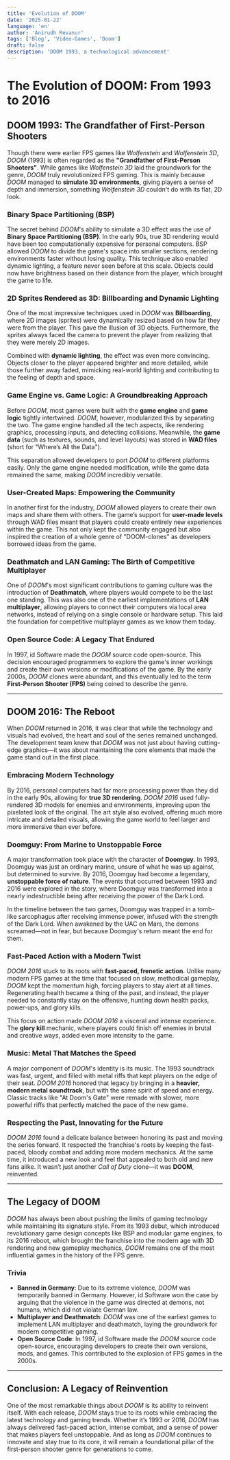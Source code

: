 ```yaml
---
title: 'Evolution of DOOM'
date: '2025-01-22'
language: 'en'
author: 'Anirudh Revanur'
tags: ['Blog', 'Video-Games', 'Doom']
draft: false
description: 'DOOM 1993, a technological advancement'
---
```


# The Evolution of DOOM: From 1993 to 2016

## DOOM 1993: The Grandfather of First-Person Shooters

Though there were earlier FPS games like _Wolfenstein_ and _Wolfenstein 3D_, _DOOM_ (1993) is often regarded as the **"Grandfather of First-Person Shooters"**. While games like _Wolfenstein 3D_ laid the groundwork for the genre, _DOOM_ truly revolutionized FPS gaming. This is mainly because _DOOM_ managed to **simulate 3D environments**, giving players a sense of depth and immersion, something _Wolfenstein 3D_ couldn't do with its flat, 2D look.

### Binary Space Partitioning (BSP)

The secret behind _DOOM_'s ability to simulate a 3D effect was the use of **Binary Space Partitioning (BSP)**. In the early 90s, true 3D rendering would have been too computationally expensive for personal computers. BSP allowed _DOOM_ to divide the game's space into smaller sections, rendering environments faster without losing quality. This technique also enabled dynamic lighting, a feature never seen before at this scale. Objects could now have brightness based on their distance from the player, which brought the game to life.

### 2D Sprites Rendered as 3D: Billboarding and Dynamic Lighting

One of the most impressive techniques used in _DOOM_ was **Billboarding**, where 2D images (sprites) were dynamically resized based on how far they were from the player. This gave the illusion of 3D objects. Furthermore, the sprites always faced the camera to prevent the player from realizing that they were merely 2D images.

Combined with **dynamic lighting**, the effect was even more convincing. Objects closer to the player appeared brighter and more detailed, while those further away faded, mimicking real-world lighting and contributing to the feeling of depth and space.

### Game Engine vs. Game Logic: A Groundbreaking Approach

Before _DOOM_, most games were built with the **game engine** and **game logic** tightly intertwined. _DOOM_, however, modularized this by separating the two. The game engine handled all the tech aspects, like rendering graphics, processing inputs, and detecting collisions. Meanwhile, the **game data** (such as textures, sounds, and level layouts) was stored in **WAD files** (short for "Where’s All the Data").

This separation allowed developers to port _DOOM_ to different platforms easily. Only the game engine needed modification, while the game data remained the same, making _DOOM_ incredibly versatile.

### User-Created Maps: Empowering the Community

In another first for the industry, _DOOM_ allowed players to create their own maps and share them with others. The game’s support for **user-made levels** through WAD files meant that players could create entirely new experiences within the game. This not only kept the community engaged but also inspired the creation of a whole genre of "DOOM-clones" as developers borrowed ideas from the game.

### Deathmatch and LAN Gaming: The Birth of Competitive Multiplayer

One of _DOOM_'s most significant contributions to gaming culture was the introduction of **Deathmatch**, where players would compete to be the last one standing. This was also one of the earliest implementations of **LAN multiplayer**, allowing players to connect their computers via local area networks, instead of relying on a single console or hardware setup. This laid the foundation for competitive multiplayer games as we know them today.

### Open Source Code: A Legacy That Endured

In 1997, id Software made the _DOOM_ source code open-source. This decision encouraged programmers to explore the game's inner workings and create their own versions or modifications of the game. By the early 2000s, _DOOM_ clones were abundant, and this eventually led to the term **First-Person Shooter (FPS)** being coined to describe the genre.

---

## DOOM 2016: The Reboot

When _DOOM_ returned in 2016, it was clear that while the technology and visuals had evolved, the heart and soul of the series remained unchanged. The development team knew that _DOOM_ was not just about having cutting-edge graphics—it was about maintaining the core elements that made the game stand out in the first place.

### Embracing Modern Technology

By 2016, personal computers had far more processing power than they did in the early 90s, allowing for **true 3D rendering**. _DOOM 2016_ used fully-rendered 3D models for enemies and environments, improving upon the pixelated look of the original. The art style also evolved, offering much more intricate and detailed visuals, allowing the game world to feel larger and more immersive than ever before.

### Doomguy: From Marine to Unstoppable Force

A major transformation took place with the character of **Doomguy**. In 1993, Doomguy was just an ordinary marine, unsure of what he was up against, but determined to survive. By 2016, Doomguy had become a legendary, **unstoppable force of nature**. The events that occurred between 1993 and 2016 were explored in the story, where Doomguy was transformed into a nearly indestructible being after receiving the power of the Dark Lord.

In the timeline between the two games, Doomguy was trapped in a tomb-like sarcophagus after receiving immense power, infused with the strength of the Dark Lord. When awakened by the UAC on Mars, the demons screamed—not in fear, but because Doomguy's return meant the end for them.

### Fast-Paced Action with a Modern Twist

_DOOM 2016_ stuck to its roots with **fast-paced, frenetic action**. Unlike many modern FPS games at the time that focused on slow, methodical gameplay, _DOOM_ kept the momentum high, forcing players to stay alert at all times. Regenerating health became a thing of the past, and instead, the player needed to constantly stay on the offensive, hunting down health packs, power-ups, and glory kills.

This focus on action made _DOOM 2016_ a visceral and intense experience. The **glory kill** mechanic, where players could finish off enemies in brutal and creative ways, added even more intensity to the game.

### Music: Metal That Matches the Speed

A major component of _DOOM_'s identity is its music. The 1993 soundtrack was fast, urgent, and filled with metal riffs that kept players on the edge of their seat. _DOOM 2016_ honored that legacy by bringing in a **heavier, modern metal soundtrack**, but with the same spirit of speed and energy. Classic tracks like "At Doom's Gate" were remade with slower, more powerful riffs that perfectly matched the pace of the new game.

### Respecting the Past, Innovating for the Future

_DOOM 2016_ found a delicate balance between honoring its past and moving the series forward. It respected the franchise's roots by keeping the fast-paced, bloody combat and adding more modern mechanics. At the same time, it introduced a new look and feel that appealed to both old and new fans alike. It wasn’t just another _Call of Duty_ clone—it was **DOOM**, reinvented.

---

## The Legacy of DOOM

_DOOM_ has always been about pushing the limits of gaming technology while maintaining its signature style. From its 1993 debut, which introduced revolutionary game design concepts like BSP and modular game engines, to its 2016 reboot, which brought the franchise into the modern age with 3D rendering and new gameplay mechanics, _DOOM_ remains one of the most influential games in the history of the FPS genre.

### Trivia

- **Banned in Germany**: Due to its extreme violence, _DOOM_ was temporarily banned in Germany. However, id Software won the case by arguing that the violence in the game was directed at demons, not humans, which did not violate German law.
- **Multiplayer and Deathmatch**: _DOOM_ was one of the earliest games to implement LAN multiplayer and deathmatch, laying the groundwork for modern competitive gaming.
- **Open Source Code**: In 1997, id Software made the _DOOM_ source code open-source, encouraging developers to create their own versions, mods, and games. This contributed to the explosion of FPS games in the 2000s.

---

## Conclusion: A Legacy of Reinvention

One of the most remarkable things about _DOOM_ is its ability to reinvent itself. With each release, _DOOM_ stays true to its roots while embracing the latest technology and gaming trends. Whether it’s 1993 or 2016, _DOOM_ has always delivered fast-paced action, intense combat, and a sense of power that makes players feel unstoppable. And as long as _DOOM_ continues to innovate and stay true to its core, it will remain a foundational pillar of the first-person shooter genre for generations to come.
